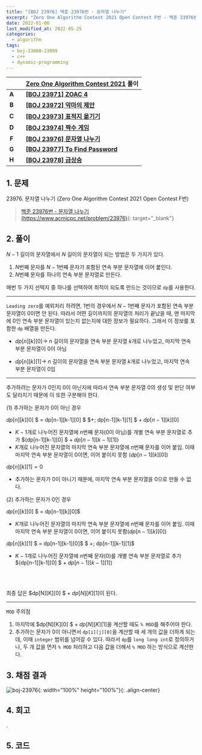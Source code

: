 ```yaml
---
title: "[BOJ 23976] 백준 23976번 - 문자열 나누기"
excerpt: "Zero One Algorithm Contest 2021 Open Contest F번 - 백준 23976번 문자열 나누기 풀이"
date: 2022-01-06
last_modified_at: 2022-05-25
categories:
  - algorithm
tags:
  - boj-23000-23999
  - c++
  - dynamic-programming
---
```


|||[Zero One Algorithm Contest 2021](https://burningfalls.github.io/contest/zeroone2021-baekjoon-contest) 풀이|
|:---:|:---:|:---|
|**A**||**[[BOJ 23971] ZOAC 4](https://burningfalls.github.io/algorithm/boj-23971/)**|
|**B**||**[[BOJ 23972] 악마의 제안](https://burningfalls.github.io/algorithm/boj-23972/)**|
|**C**||**[[BOJ 23973] 표적지 옮기기](https://burningfalls.github.io/algorithm/boj-23973/)**|
|**D**||**[[BOJ 23974] 짝수 게임](https://burningfalls.github.io/algorithm/boj-23974/)**|
|**F**||**[[BOJ 23976] 문자열 나누기](https://burningfalls.github.io/algorithm/boj-23976/)**|
|**G**||**[[BOJ 23977] To Find Password](https://burningfalls.github.io/algorithm/boj-23977/)**|
|**H**||**[[BOJ 23978] 급상승](https://burningfalls.github.io/algorithm/boj-23978/)**|

## 1. 문제
$23976$. 문자열 나누기 (Zero One Algorithm Contest 2021 Open Contest F번)

> [백준 23976번 - 문자열 나누기 (https://www.acmicpc.net/problem/23976)](https://www.acmicpc.net/problem/23976){: target="_blank"}

## 2. 풀이

$N-1$ 길이의 문자열에서 $N$ 길이의 문자열이 되는 방법은 두 가지가 있다.

1.	$N$번째 문자를 $N-1$번째 문자가 포함된 연속 부분 문자열에 이어 붙인다.
2.	$N$번째 문자를 하나의 연속 부분 문자열로 만든다.

매번 두 가지 선택지 중 하나를 선택하여 최적이 되도록 만드는 것이므로 `dp`를 사용한다.

---

`Leading zero`를 예외처리 하려면, $1$번의 경우에서 $N-1$번째 문자가 포함된 연속 부분 문자열이 $0$이면 안 된다. 따라서 어떤 길이까지의 문자열의 처리가 끝났을 때, 맨 마지막에 $0$인 연속 부분 문자열이 있는지 없는지에 대한 정보가 필요하다. 그래서 이 정보를 포함한 `dp` 배열을 만든다.

* $dp[n][k][0] \rightarrow$ $n$ 길이의 문자열을 연속 부분 문자열 $k$개로 나누었고, 마지막 연속 부분 문자열이 $0$이 아님

* $dp[n][k][1] \rightarrow$ $n$ 길이의 문자열을 연속 부분 문자열 $k$개로 나누었고, 마지막 연속 부분 문자열이 $0$임

---

추가하려는 문자가 $0$인지 $0$이 아닌지에 따라서 연속 부분 문자열 $0$의 생성 및 판단 여부도 달라지기 때문에 이 또한 구분해야 한다.

$(1)$	추가하는 문자가 $0$이 아닌 경우

$dp[n][k][0]$ $ = dp[n-1][k-1][0] $ $+\; dp[n-1][k-1][1] $ $+\; dp[n-1][k][0]$

* $K-1$개로 나누어진 문자열에 $n$번째 문자($0$이 아님)를 개별 연속 부분 문자열로 추가 $(dp[n-1][k-1][0] $ $+\; dp[n-1][k-1][1])$
* $K$개로 나누어진 문자열의 마지막 연속 부분 문자열에 $n$번째 문자를 이어 붙임. 이때 마지막 연속 부분 문자열이 $0$이면, 이어 붙이지 못함 $(dp[n-1][k][0])$

$dp[n][k][1] = 0$

* 추가하는 문자가 $0$이 아니기 때문에, 마지막 연속 부분 문자열을 $0$으로 만들 수 없다.

$(2)$	추가하는 문자가 $0$인 경우

$dp[n][k][0]$ $ = dp[n-1][k][0]$

*	$K$개로 나누어진 문자열의 마지막 연속 부분 문자열에 $n$번째 문자를 이어 붙임. 이때 마지막 연속 부분 문자열이 $0$이면, 이어 붙이지 못함$(dp[n-1][k][0])$

$dp[n][k][1]$ $ = dp[n-1][k-1][0]$ $ +\; dp[n-1][k-1][1]$

*	$K-1$개로 나누어진 문자열에 $n$번째 문자($0$)를 개별 연속 부분 문자열로 추가 $(dp[n-1][k-1][0] $ $+\; dp[n-1][k-1][1])$
<br>
<br>

최종 답은 $dp[N][K][0] $ $+\; dp[N][K][1]$이 된다.

---

`MOD` 주의점

1.	마지막에 $dp[N][K][0] $ $+\; dp[N][K][1]$을 계산할 때도 `% MOD`를 해주어야 한다.
1.	추가하는 문자가 $0$이 아니면서 `dp[i][j][0]`을 계산할 때 세 개의 값을 더하게 되는데, 이때 `integer` 범위를 넘어갈 수 있다. 따라서 `dp`를 `long long int`로 정의하거나, 두 개 값을 먼저 `% MOD` 처리하고 다음 값을 더해서 `% MOD` 하는 방식으로 계산한다.

## 3. 채점 결과

![boj-23976](https://user-images.githubusercontent.com/30232837/161004799-6cff06dc-044e-4f34-bab7-12f89ea90e95.png "boj-23976"){: width="100%" height="100%"}{: .align-center}

## 4. 회고

.

## 5. 코드

<script src="https://gist.github.com/BurningFalls/1e96471f09a572a0a5c2b01a8d0b368f.js"></script>